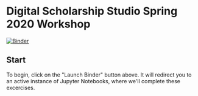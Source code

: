 # Digital Scholarship Studio Spring 2020 Workshop
 [![Binder](http://mybinder.org/badge.svg)](http://mybinder.org/v2/gh/binder-examples/r_with_python/master?urlpath=lab)
 
## Start

To begin, click on the "Launch Binder" button above. It will redirect you to an active instance of Jupyter Notebooks, where we'll complete these excercises. 

